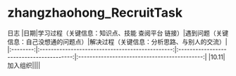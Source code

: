# zhangzhaohong_RecruitTask

日志
|日期|学习过程（关键信息：知识点、技能 查阅平台 链接）|遇到问题（关键信息：自己没想通的问题点）|解决过程（关键信息：分析思路、与别人的交流）|
|:--------:|:-----------------------------------------------:|:----------------------------------------:|:--------------------------------------------:|
|10.11|加入组织||||


